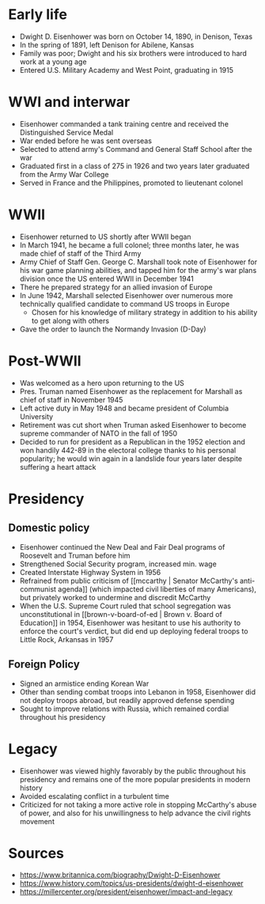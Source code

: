 # Early life

- Dwight D. Eisenhower was born on October 14, 1890, in Denison, Texas
- In the spring of 1891, left Denison for Abilene, Kansas
- Family was poor; Dwight and his six brothers were introduced to hard work at a young age
- Entered U.S. Military Academy and West Point, graduating in 1915

# WWI and interwar

- Eisenhower commanded a tank training centre and received the Distinguished Service Medal
- War ended before he was sent overseas
- Selected to attend army's Command and General Staff School after the war
- Graduated first in a class of 275 in 1926 and two years later graduated from the Army War College
- Served in France and the Philippines, promoted to lieutenant colonel

# WWII

- Eisenhower returned to US shortly after WWII began
- In March 1941, he became a full colonel; three months later, he was made chief of staff of the Third Army
- Army Chief of Staff Gen. George C. Marshall took note of Eisenhower for his war game planning abilities, and tapped him for the army's war plans division once the US entered WWII in December 1941
- There he prepared strategy for an allied invasion of Europe
- In June 1942, Marshall selected Eisenhower over numerous more technically qualified candidate to command US troops in Europe
	- Chosen for his knowledge of military strategy in addition to his ability to get along with others
- Gave the order to launch the Normandy Invasion (D-Day)

# Post-WWII

- Was welcomed as a hero upon returning to the US
- Pres. Truman named Eisenhower as the replacement for Marshall as chief of staff in November 1945
- Left active duty in May 1948 and became president of Columbia University
- Retirement was cut short when Truman asked Eisenhower to become supreme commander of NATO in the fall of 1950
- Decided to run for president as a Republican in the 1952 election and won handily 442-89 in the electoral college thanks to his personal popularity; he would win again in a landslide four years later despite suffering a heart attack

# Presidency

## Domestic policy

- Eisenhower continued the New Deal and Fair Deal programs of Roosevelt and Truman before him
- Strengthened Social Security program, increased min. wage
- Created Interstate Highway System in 1956
- Refrained from public criticism of [[mccarthy | Senator McCarthy's anti-communist agenda]] (which impacted civil liberties of many Americans), but privately worked to undermine and discredit McCarthy
- When the U.S. Supreme Court ruled that school segregation was unconstitutional in [[brown-v-board-of-ed | Brown v. Board of Education]] in 1954, Eisenhower was hesitant to use his authority to enforce the court's verdict, but did end up deploying federal troops to Little Rock, Arkansas in 1957

## Foreign Policy

- Signed an armistice ending Korean War
- Other than sending combat troops into Lebanon in 1958, Eisenhower did not deploy troops abroad, but readily approved defense spending
- Sought to improve relations with Russia, which remained cordial throughout his presidency

# Legacy

- Eisenhower was viewed highly favorably by the public throughout his presidency and remains one of the more popular presidents in modern history
- Avoided escalating conflict in a turbulent time
- Criticized for not taking a more active role in stopping McCarthy's abuse of power, and also for his unwillingness to help advance the civil rights movement

# Sources

- https://www.britannica.com/biography/Dwight-D-Eisenhower
- https://www.history.com/topics/us-presidents/dwight-d-eisenhower
- https://millercenter.org/president/eisenhower/impact-and-legacy
